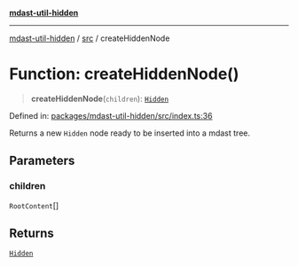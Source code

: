 [**mdast-util-hidden**](../../README.md)

***

[mdast-util-hidden](../../README.md) / [src](../README.md) / createHiddenNode

# Function: createHiddenNode()

> **createHiddenNode**(`children`): [`Hidden`](../interfaces/Hidden.md)

Defined in: [packages/mdast-util-hidden/src/index.ts:36](https://github.com/Xunnamius/unified-utils/blob/b979bc562d770870f7c8f51adc8f05db68d19c73/packages/mdast-util-hidden/src/index.ts#L36)

Returns a new `Hidden` node ready to be inserted into a mdast tree.

## Parameters

### children

`RootContent`[]

## Returns

[`Hidden`](../interfaces/Hidden.md)
